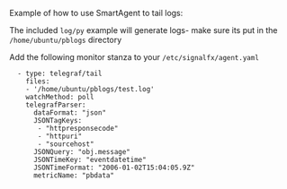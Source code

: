Example of how to use SmartAgent to tail logs:

The included `log/py` example will generate logs- make sure its put in the `/home/ubuntu/pblogs` directory

Add the following monitor stanza to your `/etc/signalfx/agent.yaml`

```
  - type: telegraf/tail
    files:
    - '/home/ubuntu/pblogs/test.log'
    watchMethod: poll
    telegrafParser:         
      dataFormat: "json" 
      JSONTagKeys: 
       - "httpresponsecode"
       - "httpuri"
       - "sourcehost"
      JSONQuery: "obj.message"
      JSONTimeKey: "eventdatetime"
      JSONTimeFormat: "2006-01-02T15:04:05.9Z"
      metricName: "pbdata"
```
